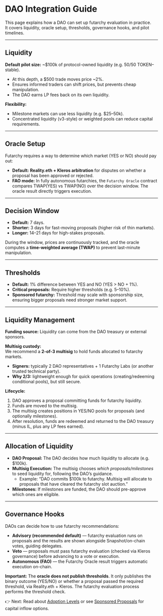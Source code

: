 # DAO Integration Guide

This page explains how a DAO can set up futarchy evaluation in practice.  
It covers liquidity, oracle setup, thresholds, governance hooks, and pilot timelines.

---

## Liquidity

**Default pilot size:** ~$100k of protocol-owned liquidity (e.g. 50/50 TOKEN–stable).  
- At this depth, a $500 trade moves price ~2%.  
- Ensures informed traders can shift prices, but prevents cheap manipulation.  
- The DAO earns LP fees back on its own liquidity.

**Flexibility:**  
- Milestone markets can use less liquidity (e.g. $25–50k).  
- Concentrated liquidity (v3-style) or weighted pools can reduce capital requirements.

---

## Oracle Setup

Futarchy requires a way to determine which market (YES or NO) should pay out:

- **Default:** **Reality.eth + Kleros arbitration** for disputes on whether a proposal has been approved or rejected.
- **FAO mode:** In fully autonomous futarchies, the `Futarchy Oracle` contract compares TWAP(YES) vs TWAP(NO) over the decision window. The oracle result directly triggers execution.

---

## Decision Window

- **Default:** 7 days.  
- **Shorter:** 3 days for fast-moving proposals (higher risk of thin markets).  
- **Longer:** 14–21 days for high-stakes proposals.  

During the window, prices are continuously tracked, and the oracle computes a **time-weighted average (TWAP)** to prevent last-minute manipulation.

---

## Thresholds

- **Default:** 1% difference between YES and NO (YES > NO + 1%).  
- **Critical proposals:** Require higher thresholds (e.g. 5–10%).  
- **Sponsored futarchy:** Threshold may scale with sponsorship size, ensuring bigger proposals need stronger market support.

---

## Liquidity Management

**Funding source:** Liquidity can come from the DAO treasury or external sponsors.  

**Multisig custody:**  
We recommend a **2-of-3 multisig** to hold funds allocated to futarchy markets.  
- **Signers:** typically 2 DAO representatives + 1 Futarchy Labs (or another trusted technical party).  
- **Why 2/3:** lightweight enough for quick operations (creating/redeeming conditional pools), but still secure.  

**Lifecycle:**  
1. DAO approves a proposal committing funds for futarchy liquidity.  
2. Funds are moved to the multisig.  
3. The multisig creates positions in YES/NO pools for proposals (and optionally milestones).  
4. After resolution, funds are redeemed and returned to the DAO treasury (minus IL, plus any LP fees earned).  

---

## Allocation of Liquidity

- **DAO Proposal:** The DAO decides how much liquidity to allocate (e.g. $100k).  
- **Multisig Execution:** The multisig chooses *which proposals/milestones* to seed liquidity for, following the DAO’s guidance.  
  - Example: “DAO commits $100k to futarchy. Multisig will allocate to proposals that have cleared the futarchy slot auction.”  
- **Milestones:** If milestones are funded, the DAO should pre-approve which ones are eligible.  

---

## Governance Hooks

DAOs can decide how to use futarchy recommendations:  

- **Advisory (recommended default)** — futarchy evaluation runs on proposals and the results are shown alongside Snapshot/on-chain votes, guiding delegates.  
- **Veto** — proposals must pass futarchy evaluation (checked via Kleros governance) before advancing to a vote or execution.  
- **Autonomous (FAO)** — the Futarchy Oracle result triggers automatic execution on-chain.  

**Important:** The **oracle does not publish thresholds**. It only publishes the binary outcome (YES/NO) or whether a proposal passed the required threshold, via Reality.eth + Kleros. The futarchy evaluation process performs the threshold check.

👉 Next: Read about [Adoption Levels](./adoption-levels.md) or see [Sponsored Proposals](./sponsorship.md) for capital inflow options.
